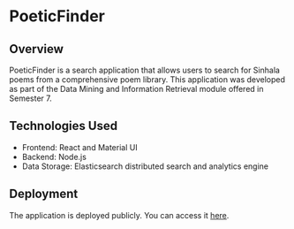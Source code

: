 # PoeticFinder

## Overview
PoeticFinder is a search application that allows users to search for Sinhala poems from a comprehensive poem library. This application was developed as part of the Data Mining and Information Retrieval module offered in Semester 7.

## Technologies Used
- Frontend: React and Material UI
- Backend: Node.js
- Data Storage: Elasticsearch distributed search and analytics engine

## Deployment
The application is deployed publicly. You can access it [here](https://poeticfinder-frontend.onrender.com/).
